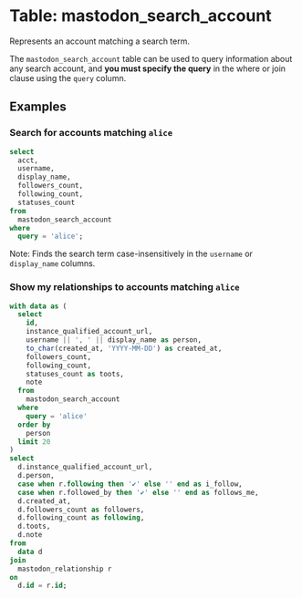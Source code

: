 # Table: mastodon_search_account

Represents an account matching a search term.

The `mastodon_search_account` table can be used to query information about any search account, and **you must specify the query** in the where or join clause using the `query` column.

## Examples

### Search for accounts matching `alice`

```sql
select
  acct,
  username,
  display_name,
  followers_count,
  following_count,
  statuses_count
from
  mastodon_search_account
where
  query = 'alice';
```

Note: Finds the search term case-insensitively in the `username` or `display_name` columns.

### Show my relationships to accounts matching `alice`

```sql
with data as (
  select
    id,
    instance_qualified_account_url,
    username || ', ' || display_name as person,
    to_char(created_at, 'YYYY-MM-DD') as created_at,
    followers_count,
    following_count,
    statuses_count as toots,
    note
  from
    mastodon_search_account
  where
    query = 'alice'
  order by
    person
  limit 20
)
select
  d.instance_qualified_account_url,
  d.person,
  case when r.following then '✔️' else '' end as i_follow,
  case when r.followed_by then '✔️' else '' end as follows_me,
  d.created_at,
  d.followers_count as followers,
  d.following_count as following,
  d.toots,
  d.note
from
  data d
join
  mastodon_relationship r
on
  d.id = r.id;
```
